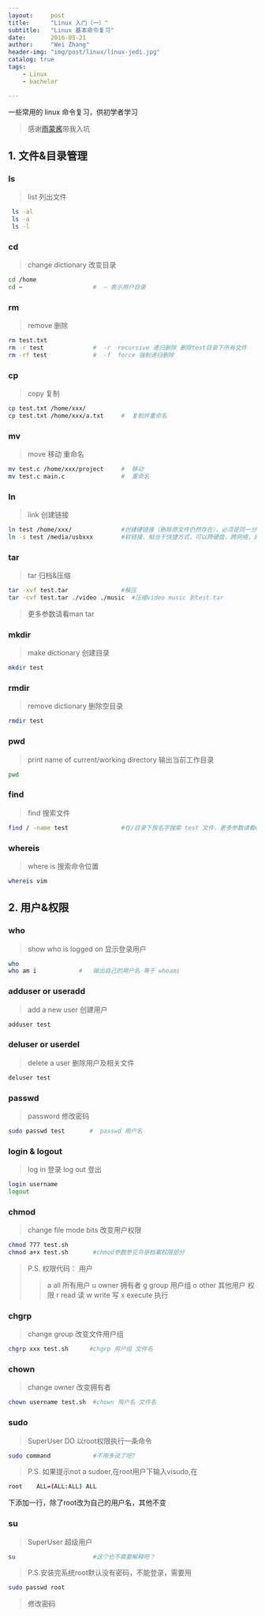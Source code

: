 ```yaml
---
layout:     post
title:      "Linux 入门（一）"
subtitle:   "Linux 基本命令复习"
date:       2016-05-21
author:     "Wei Zhang"
header-img: "img/post/linux/linux-jedi.jpg"
catalog: true
tags:
    - Linux
    - bachelor

---
```


一些常用的 linux 命令复习，供初学者学习

>感谢[雨蒙酱](http://yumengxu.com)带我入坑

## 1. 文件&目录管理 

### ls
>list   列出文件

```bash	
 ls -al                  
 ls -a
 ls -l
```

### cd
>change dictionary 改变目录

```bash	
cd /home
cd ~                    #  ~ 表示用户目录
```

### rm
>remove 删除

```bash	
rm test.txt
rm -r test              #  -r  recursive 递归删除 删除test目录下所有文件
rm -rf test             #  -f  force 强制递归删除
```

### cp
>copy 复制

```bash
cp test.txt /home/xxx/
cp test.txt /home/xxx/a.txt     #  复制并重命名
```	

### mv

>move 移动 重命名

```bash 
mv test.c /home/xxx/project     #  移动
mv test.c main.c                #  重命名
```

### ln

>link 创建链接

```bash
ln test /home/xxx/              #创建硬链接（删除原文件仍然存在），必须是同一分区
ln -s test /media/usbxxx        #软链接，相当于快捷方式，可以跨硬盘，跨网络，原文件删除后失效
```

### tar

>tar 归档&压缩

```bash
tar -xvf test.tar               #解压
tar -cvf test.tar ./video ./music  #压缩video music 到test.tar
```

>更多参数请看man tar

### mkdir
>make dictionary 创建目录

```bash	
mkdir test      
```	

### rmdir
>remove dictionary 删除空目录

```bash	
rmdir test
```	
### pwd
>print name of current/working directory 输出当前工作目录

```bash
pwd
```	

### find
>find 搜索文件

```bash
find / -name test               #在/目录下按名字搜索 test 文件，更多参数请看man find
```

### whereis 
>where is 搜索命令位置

```bash
whereis vim
```

## 2. 用户&权限

### who
>show who is logged on 显示登录用户

```bash
who
who am i            #   输出自己的用户名 等于 whoami
```

### adduser or useradd
>add a new user 创建用户

```bash
adduser test
```

### deluser or userdel
>delete a user  删除用户及相关文件

```bash
deluser test
```	

### passwd

>password 修改密码

```bash
sudo passwd test       #  passwd 用户名
```	

### login & logout 

>log in 登录
>log out 登出

```bash
login username
logout
```	

### chmod
>change file mode bits 改变用户权限

```bash
chmod 777 test.sh 
chmod a+x test.sh       #chmod参数参见鸟哥档案权限部分
```

>P.S. 权限代码：
>用户
>>a all 所有用户
>>u owner 拥有者
>>g group 用户组
>>o other 其他用户
>权限
>>r read 读
>>w write 写
>>x execute 执行

### chgrp
>change group 改变文件用户组

```bash
chgrp xxx test.sh      #chgrp 用户组 文件名
```

### chown
>change owner 改变拥有者

```bash
chown username test.sh  #chown 用户名 文件名
```	

### sudo

>SuperUser DO 以root权限执行一条命令

```bash
sudo command            #不用多说了吧?
```

>P.S. 如果提示not a sudoer,在root用户下输入visudo,在

```bash
root    ALL=(ALL:ALL) ALL
```

下添加一行，除了root改为自己的用户名，其他不变

### su
>SuperUser 超级用户

```bash
su                      #这个也不需要解释吧？
```	

>P.S.安装完系统root默认没有密码，不能登录，需要用

```bash
sudo passwd root
```

>   修改密码


